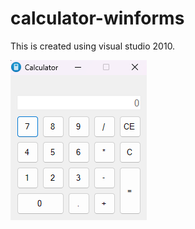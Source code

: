 # calculator-winforms

This is created using visual studio 2010.

<picture>
  <source media="(prefers-color-scheme: dark)" srcset="https://github.com/cute-boss/calculator-winforms/blob/main/Calculator.png">
  <source media="(prefers-color-scheme: light)" srcset="https://github.com/cute-boss/calculator-winforms/blob/main/Calculator.png">
  <img alt="Shows UI of a calculator." src="https://github.com/cute-boss/calculator-winforms/blob/main/Calculator.png">
</picture>
